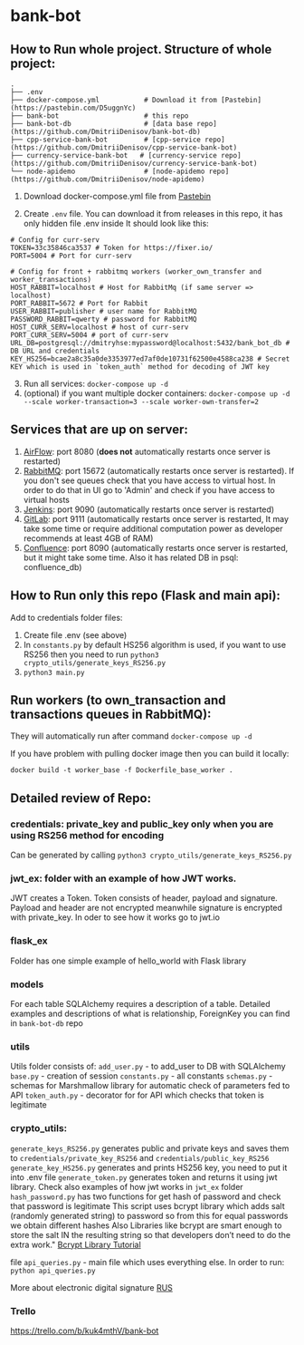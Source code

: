 # bank-bot


## How to Run whole project. Structure of whole project:

```
.
├── .env                  
├── docker-compose.yml           # Download it from [Pastebin](https://pastebin.com/D5uggnYc)                 
├── bank-bot                     # this repo
├── bank-bot-db                  # [data base repo](https://github.com/DmitriiDenisov/bank-bot-db)
├── cpp-service-bank-bot         # [cpp-service repo](https://github.com/DmitriiDenisov/cpp-service-bank-bot)         
├── currency-service-bank-bot   # [currency-service repo](https://github.com/DmitriiDenisov/currency-service-bank-bot)
└── node-apidemo                 # [node-apidemo repo](https://github.com/DmitriiDenisov/node-apidemo) 
```

1. Download docker-compose.yml file from [Pastebin](https://pastebin.com/D5uggnYc) 

2. Create `.env` file. You can download it from releases in this repo, it has only hidden file .env inside
It should look like this:
```
# Config for curr-serv
TOKEN=33c35846ca3537 # Token for https://fixer.io/
PORT=5004 # Port for curr-serv

# Config for front + rabbitmq workers (worker_own_transfer and worker_transactions)
HOST_RABBIT=localhost # Host for RabbitMq (if same server => localhost)
PORT_RABBIT=5672 # Port for Rabbit
USER_RABBIT=publisher # user name for RabbitMQ
PASSWORD_RABBIT=qwerty # password for RabbitMQ
HOST_CURR_SERV=localhost # host of curr-serv
PORT_CURR_SERV=5004 # port of curr-serv
URL_DB=postgresql://dmitryhse:mypassword@localhost:5432/bank_bot_db # DB URL and credentials
KEY_HS256=bcae2a8c35a0de3353977ed7af0de10731f62500e4588ca238 # Secret KEY which is used in `token_auth` method for decoding of JWT key
```
3. Run all services: `docker-compose up -d`
4. (optional) if you want multiple docker containers: 
`docker-compose up -d --scale worker-transaction=3 --scale worker-own-transfer=2`

## Services that are up on server:

1. [AirFlow](https://github.com/DmitriiDenisov/airflow-lab): port 8080 (**does not** automatically restarts once server is restarted)
2. [RabbitMQ](https://github.com/DmitriiDenisov/rabbitmq_lab): port 15672 (automatically restarts once server is restarted). If you don't see queues check that you have access to virtual host. In order to do that in UI go to 'Admin' and check if you have access to virtual hosts
3. [Jenkins](https://github.com/DmitriiDenisov/Jenkins-lab): port 9090 (automatically restarts once server is restarted)
4. [GitLab](https://github.com/DmitriiDenisov/Gitlab-lab): port 9111 (automatically restarts once server is restarted, It may take some time or require additional computation power as developer recommends at least 4GB of RAM)
5. [Confluence](https://github.com/DmitriiDenisov/Confluence-lab): port 8090 (automatically restarts once server is restarted, but it might take some time. Also it has related DB in psql: confluence_db)


## How to Run only this repo (Flask and main api):
Add to credentials folder files:
1. Create file .env (see above)
2. In `constants.py` by default HS256 algorithm is used, if you want to use RS256 then you need to run `python3 crypto_utils/generate_keys_RS256.py`
3. `python3 main.py`

## Run workers (to own_transaction and transactions queues in RabbitMQ):

They will automatically run after command `docker-compose up -d`

If you have problem with pulling docker image then you can build it locally: 

`docker build -t worker_base -f Dockerfile_base_worker .`


## Detailed review of Repo:

### credentials: private_key and public_key only when you are using RS256 method for encoding
Can be generated by calling `python3 crypto_utils/generate_keys_RS256.py`

### jwt_ex: folder with an example of how JWT works. 
JWT creates a Token. Token consists of header, payload and signature. Payload and header are not encrypted meanwhile signature is encrypted with private_key.
In oder to see how it works go to jwt.io 

### flask_ex
Folder has one simple example of hello_world with Flask library

### models
For each table SQLAlchemy requires a description of a table. Detailed examples and descriptions of what is relationship, ForeignKey you can find in `bank-bot-db` repo

### utils 
Utils folder consists of:
`add_user.py` - to add_user to DB with SQLAlchemy
`base.py` - creation of session
`constants.py` - all constants
`schemas.py` - schemas for Marshmallow library for automatic check of parameters fed to API
`token_auth.py` - decorator for for API which checks that token is legitimate 

### crypto_utils: 
`generate_keys_RS256.py` generates public and private keys and saves them to `credentials/private_key_RS256` and `credentials/public_key_RS256`
`generate_key_HS256.py` generates and prints HS256 key, you need to put it into .env file
`generate_token.py` generates token and returns it using jwt library. Check also examples of how jwt works in `jwt_ex` folder
`hash_password.py` has two functions for get hash of password and check that password is legitimate
This script uses bcrypt library which adds salt (randomly generated string) to password so from this for equal passwords we obtain different hashes
Also Libraries like bcrypt are smart enough to store the salt IN the resulting string so that developers don’t need to do the extra work."
[Bcrypt Library Tutorial](https://hackernoon.com/hashing-passwords-in-python-bcrypt-tutorial-with-examples-77dh36ef)

 file `api_queries.py` - main file which uses everything else. In order to run: `python api_queries.py`

More about electronic digital signature [RUS](https://www.youtube.com/watch?v=Y5G7hg9CGIc)

### Trello 
https://trello.com/b/kuk4mthV/bank-bot
